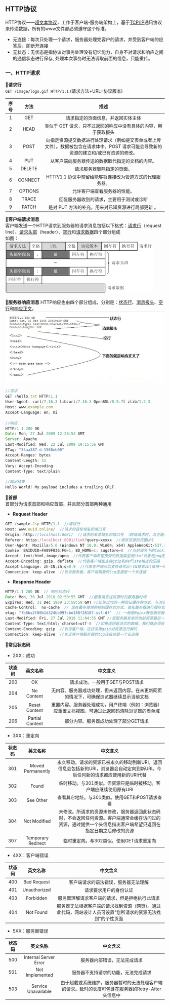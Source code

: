 ## HTTP协议
HTTP协议——<u>超文本协议</u>，工作于客户端-服务端架构上，基于<u>TCP/IP</u>通讯协议来传递数据，所有的www文件都必须遵守这个标准。  
- 无连接：每次只处理一个请求，服务器处理完客户的请求，并受到客户端的应答后，即断开连接
- 无状态：无状态是指协议对事务处理没有记忆能力，自身不对请求和响应之间的通信状态进行保存, 处理本次事务时无法调取前面的信息，只能重传。

### 一、HTTP请求
🍗**请求行**  
 `GET /image/logo.gif HTTP/1.1` (请求方法+URL+协议版本)  

序号|方法|描述
:--:|:--:|:--:
1| GET|请求指定的页面信息，并返回实体主体 
2|HEAD|类似于 GET 请求，只不过返回的响应中没有具体的内容，用于获取报头 
3|POST|向指定资源提交数据进行处理请求（例如提交表单或者上传文件）。数据被包含在请求体中。POST 请求可能会导致新的资源的建立和/或已有资源的修改。
4| PUT|从客户端向服务器传送的数据取代指定的文档的内容。
5| DELETE|请求服务器删除指定的页面。
6| CONNECT|HTTP/1.1 协议中预留给能够将连接改为管道方式的代理服务器。
7| OPTIONS|允许客户端查看服务器的性能。
8| TRACE  |回显服务器收到的请求，主要用于测试或诊断
9| PATCH  |是对 PUT 方法的补充，用来对已知资源进行局部更新 。

🍗**客户端请求消息**  
客户端发送一个HTTP请求到服务器的请求消息包括以下格式：<u>请求行</u>（request line）、<u>请求头部</u>（header）、<u>空行</u>和<u>请求数据</u>四个部分组成  
如图：  
![http请求](../../../.vuepress/imgs/blog/net/http01.png)

🍗**服务器响应消息**
HTTP响应也由四个部分组成，分别是：<u>状态行</u>、<u>消息报头</u>、<u>空行</u>和<u>响应正文</u>。
![服务器响应](../../../.vuepress/imgs/blog/net/http02.png)
```js
//请求
GET /hello.txt HTTP/1.1
User-Agent: curl/7.16.3 libcurl/7.16.3 OpenSSL/0.9.7l zlib/1.2.3
Host: www.example.com
Accept-Language: en, mi

//响应
HTTP/1.1 200 OK
Date: Mon, 27 Jul 2009 12:28:53 GMT
Server: Apache
Last-Modified: Wed, 22 Jul 2009 19:15:56 GMT
ETag: "34aa387-d-1568eb00"
Accept-Ranges: bytes
Content-Length: 51
Vary: Accept-Encoding
Content-Type: text/plain

//输出结果
Hello World! My payload includes a trailing CRLF.
```

🍗**首部**  
首部分为请求首部和响应首部，并且部分首部两种通用
- **Request Header**
```js
GET /sample.Jsp HTTP/1.1  //请求行
Host: www.uuid.online/  //请求的目标域名和端口号
Origin: http://localhost:8081/  //请求的来源域名和端口号 （跨域请求时，浏览器会自动带上这个头信息）
Referer: https:/localhost:8081/link?query=xxxxx  //请求资源的完整URI
User-Agent: Mozilla/5.0 (Windows NT 10.0; Win64; x64) AppleWebKit/537.36 (KHTML, like Gecko) Chrome/67.0.3396.99 Safari/537.36 //浏览器信息
Cookie: BAIDUID=FA89F036:FG=1; BD_HOME=1; sugstore=0  //当前域名下的Cookie
Accept: text/html,image/apng  //代表客户端希望接受的数据类型是html或者是png图片类型 
Accept-Encoding: gzip, deflate  //代表客户端能支持gzip和deflate格式的压缩
Accept-Language: zh-CN,zh;q=0.9  //代表客户端可以支持语言zh-CN或者zh(值得一提的是q(0~1)是优先级权重的意思，不写默认为1，这里zh-CN是1，zh是0.9)
Connection: keep-alive  //告诉服务器，客户端需要的tcp连接是一个长连接
```
- **Response Header**  
```js
HTTP/1.1 200 OK  // 响应状态行
Date: Mon, 30 Jul 2018 02:50:55 GMT  //服务端发送资源时的服务器时间
Expires: Wed, 31 Dec 1969 23:59:59 GMT //比较过时的一种验证缓存的方式，与浏览器（客户端）的时间比较，超过这个时间就不用缓存（不和服务器进行验证），适合版本比较稳定的网页
Cache-Control:  no-cache  // 现在最多使用的控制缓存的方式，会和服务器进行缓存验证，具体见博文”Cache-Control“
etag: "fb8ba2f80b1d324bb997cbe188f28187-ssl-df"  // 一般是Nginx静态服务器发来的静态文件签名，浏览在没有“Disabled cache”情况下，接收到etag后，同一个url第二次请求就会自动带上“If-None-Match”
Last-Modified: Fri, 27 Jul 2018 11:04:55 GMT //是服务器发来的当前资源最后一次修改的时间，下次请求时，如果服务器上当前资源的修改时间大于这个时间，就返回新的资源内容
Content-Type: text/html; charset=utf-8  //如果返回是流式的数据，我们就必须告诉浏览器这个头，不然浏览器会下载这个页面，同时告诉浏览器是utf8编码，否则可能出现乱码
Content-Encoding: gzip  //告诉客户端，应该采用gzip对资源进行解码
Connection: keep-alive  //告诉客户端服务器的tcp连接也是一个长连接
```
🍗**常见状态码**
- 2XX：成功

状态码|英文名称|中文含义
:--:|:--:|:--:
200|OK|请求成功。一般用于GET与POST请求 
204|No Content|无内容。服务器成功处理，但未返回内容。在未更新网页的情况下，可确保浏览器继续显示当前文档
205|Reset Content|重置内容。服务器处理成功，用户终端（例如：浏览器）应重置文档视图。可通过此返回码清除浏览器的表单域
206|Partial Content|部分内容。服务器成功处理了部分GET请求
- 3XX：重定向  

状态码|英文名称|中文含义
:--:|:--:|:--:
301|Moved Permanently|永久移动。请求的资源已被永久的移动到新URI，返回信息会包括新的URI，浏览器会自动定向到新URI。今后任何新的请求都应使用新的URI代替
302|Found|临时移动。与301类似。但资源只是临时被移动。客户端应继续使用原有URI  
303|See Other|查看其它地址。与301类似。使用GET和POST请求查看  
304|Not Modified|未修改。所请求的资源未修改，服务器返回此状态码时，不会返回任何资源。客户端通常会缓存访问过的资源，通过提供一个头信息指出客户端希望只返回在指定日期之后修改的资源
307|Temporary Redirect|临时重定向。与302类似。使用GET请求重定向
- 4XX：客户端错误

状态码|英文名称|中文含义
:--:|:--:|:--:
400|Bad Request|客户端请求的语法错误，服务器无法理解
401|Unauthorized|请求要求用户的身份认证
403|Forbidden|服务器理解请求客户端的请求，但是拒绝执行此请求
404|Not Found|服务器无法根据客户端的请求找到资源（网页）。通过此代码，网站设计人员可设置"您所请求的资源无法找到"的个性页面

- 5XX：服务器错误

状态码|英文名称|中文含义
:--:|:--:|:--:
500|Internal Server Error|服务器内部错误，无法完成请求
501|Not Implemented|服务器不支持请求的功能，无法完成请求
503|Service Unavailable|由于超载或系统维护，服务器暂时的无法处理客户端的请求。延时的长度可包含在服务器的Retry-After头信息中